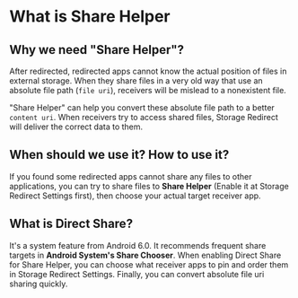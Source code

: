 # What is Share Helper

## Why we need "Share Helper"?

After redirected, redirected apps cannot know the actual position of files in external storage. When they share files in a very old way that use an absolute file path (`file uri`), receivers will be mislead to a nonexistent file.

"Share Helper" can help you convert these absolute file path to a better `content uri`. When receivers try to access shared files, Storage Redirect will deliver the correct data to them.

## When should we use it? How to use it?

If you found some redirected apps cannot share any files to other applications, you can try to share files to **Share Helper** (Enable it at Storage Redirect Settings first), then choose your actual target receiver app.

## What is Direct Share?

It's a system feature from Android 6.0. It recommends frequent share targets in **Android System's Share Chooser**. When enabling Direct Share for Share Helper, you can choose what receiver apps to pin and order them in Storage Redirect Settings. Finally, you can convert absolute file uri sharing quickly.